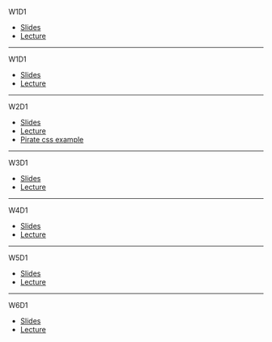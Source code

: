 W1D1
* [Slides](https://docs.google.com/presentation/d/13z1Z7nhuGp2YjmypROtZR4rVkHeR8428KBiYPKE7-Zs/edit#slide=id.g34ad704ccc_0_16)
* [Lecture](https://youtu.be/tB6xjhFqxGQ)
---
W1D1
* [Slides](https://docs.google.com/presentation/d/1uqOi8OSypr__QMGGNM44OsSfUnha3lXfYEpuGo2xv10/edit?usp=sharing)
* [Lecture](https://www.youtube.com/watch?v=cmfcSszKu3U&feature=youtu.be)
---
W2D1
* [Slides](https://docs.google.com/presentation/d/1YtmG06tS_EHo_ehh6hYPt0pRo58XjlaFeIOmLWZ4aRY/edit#slide=id.g3454bc9b75_0_148)
* [Lecture](https://www.youtube.com/watch?v=dxoHHMQ1NEY)
* [Pirate css example](https://gist.github.com/jenreiher/c035fc5af0b36c7b9abb9e58850f1981)

---
W3D1
* [Slides](https://docs.google.com/presentation/d/14--8PbNhjqmSnqH4vvpaCkj_ueHxfcctBwfeUTOphXY/edit)
* [Lecture](https://www.youtube.com/watch?v=VZ6JCj792XQ)

---
W4D1
* [Slides](https://docs.google.com/presentation/d/1ZXuQF_AQ0TnDfXHBRbknZ4k3vHzyJrB0d4zwV09kwGs/edit#slide=id.g34ee678d5f_0_23)
* [Lecture](https://www.youtube.com/watch?v=OX_J8YE7aAI)

--- 
W5D1
* [Slides](https://docs.google.com/presentation/d/1aIxpsQeC0utLK_ZKUos1FgLLGz8RHTQmT0Eq0UrRt8I/edit#slide=id.g1868f3f7bf_0_0)
* [Lecture](https://www.youtube.com/watch?v=JHweQC2WSU4)

---
W6D1
* [Slides](https://docs.google.com/presentation/d/1N3dnCOPDEQnlYVy5iC-jfrBB4Jow2qjGUI8h0jxK_0A/edit#slide=id.g1868f3f7bf_0_0)
* [Lecture](https://www.youtube.com/watch?v=-GZgL6fiKy0)
